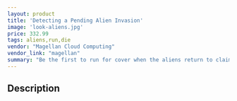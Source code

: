 ```yaml
---
layout: product
title: 'Detecting a Pending Alien Invasion'
image: 'look-aliens.jpg'
price: 332.99
tags: aliens,run,die
vendor: "Magellan Cloud Computing"
vendor_link: "magellan"
summary: "Be the first to run for cover when the aliens return to claim their planet. The best offense is a good offense!"
---
```


## Description
